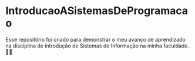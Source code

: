 # IntroducaoASistemasDeProgramacao

Esse repositório foi criado para demonstrar o meu avanço de aprendizado na disciplina de introdução de Sistemas de Informação na minha faculdade. 👨‍💻
